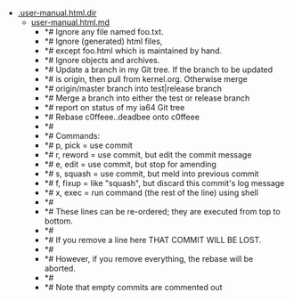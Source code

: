 - <a href = "E:\Node_projects\Node_Way\NBase\_Md\_Index\_Git\content\Docs\C_Program_Files_Git_mingw64_share_doc_git-doc\_src\doc\git-doc_converted\.user-manual.html.dir\cat..user-manual.html.dir\dir..user-manual.html.dir.md">.user-manual.html.dir</a>
    - <a href = "E:\Node_projects\Node_Way\NBase\_Md\_Index\_Git\content\Docs\C_Program_Files_Git_mingw64_share_doc_git-doc\_src\doc\git-doc_converted\.user-manual.html.dir\user-manual.html.md">user-manual.html.md</a>
        - *# Ignore any file named foo.txt.
        - *# Ignore (generated) html files,
        - *# except foo.html which is maintained by hand.
        - *# Ignore objects and archives.
        - *# Update a branch in my Git tree.  If the branch to be updated
        - *# is origin, then pull from kernel.org.  Otherwise merge
        - *# origin/master branch into test|release branch
        - *# Merge a branch into either the test or release branch
        - *# report on status of my ia64 Git tree
        - *# Rebase c0ffeee..deadbee onto c0ffeee
        - *#
        - *# Commands:
        - *#  p, pick = use commit
        - *#  r, reword = use commit, but edit the commit message
        - *#  e, edit = use commit, but stop for amending
        - *#  s, squash = use commit, but meld into previous commit
        - *#  f, fixup = like "squash", but discard this commit's log message
        - *#  x, exec = run command (the rest of the line) using shell
        - *#
        - *# These lines can be re-ordered; they are executed from top to bottom.
        - *#
        - *# If you remove a line here THAT COMMIT WILL BE LOST.
        - *#
        - *# However, if you remove everything, the rebase will be aborted.
        - *#
        - *# Note that empty commits are commented out</pre>
